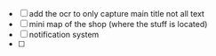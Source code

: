  - [ ] add the ocr to only capture main title not all text 
 - [ ] mini map of the shop (where the stuff is located)
 - [ ] notification system
 - [ ] 
 
